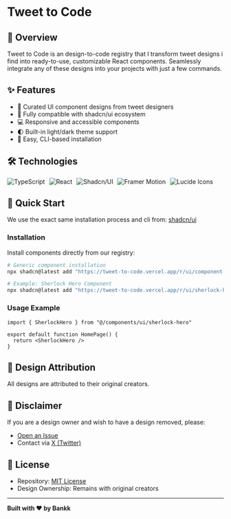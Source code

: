 # Tweet to Code

## 📝 Overview

Tweet to Code is an design-to-code registry that I transform tweet designs i find into ready-to-use, customizable React components. Seamlessly integrate any of these designs into your projects with just a few commands.

## ✨ Features

- 🎨 Curated UI component designs from tweet designers
- 🔧 Fully compatible with shadcn/ui ecosystem
- 💻 Responsive and accessible components
- 🌓 Built-in light/dark theme support
- 🚀 Easy, CLI-based installation

## 🛠 Technologies

<div style="display: flex; gap: 10px; align-items: center;">
  <img src="https://img.shields.io/badge/TypeScript-007ACC?style=for-the-badge&logo=typescript&logoColor=white" alt="TypeScript" />
  <img src="https://img.shields.io/badge/React-20232A?style=for-the-badge&logo=react&logoColor=61DAFB" alt="React" />
  <img src="https://img.shields.io/badge/Shadcn/UI-000000?style=for-the-badge&logo=shadcn/ui&logoColor=white" alt="Shadcn/UI" />
  <img src="https://img.shields.io/badge/Framer%20Motion-0055FF?style=for-the-badge&logo=framer&logoColor=white" alt="Framer Motion" />
  <img src="https://img.shields.io/badge/Lucide%20Icons-222222?style=for-the-badge&logo=lucide&logoColor=white" alt="Lucide Icons" />
</div>

## 🚀 Quick Start

We use the exact same installation process and cli from:
[shadcn/ui](https://ui.shadcn.com/docs/installation)

### Installation

Install components directly from our registry:

```bash
# Generic component installation
npx shadcn@latest add "https://tweet-to-code.vercel.app/r/ui/component-name.json"

# Example: Sherlock Hero Component
npx shadcn@latest add "https://tweet-to-code.vercel.app/r/ui/sherlock-hero.json"
```

### Usage Example

```tsx
import { SherlockHero } from "@/components/ui/sherlock-hero"

export default function HomePage() {
  return <SherlockHero />
}
```

## 🤝 Design Attribution

All designs are attributed to their original creators.

## 🚨 Disclaimer

If you are a design owner and wish to have a design removed, please:
- [Open an Issue](https://github.com/BankkRoll/tweet-to-code/issues)
- Contact via [X (Twitter)](https://x.com/bankkroll_eth)

## 📄 License

- Repository: [MIT License](LICENSE.md)
- Design Ownership: Remains with original creators

---

**Built with ❤️ by Bankk**